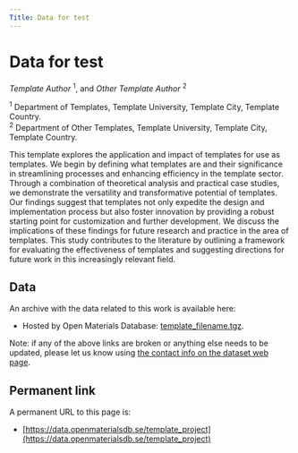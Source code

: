 ```yaml
---
Title: Data for test
---
```


# Data for test

*Template Author* <sup>1</sup>, and *Other Template Author* <sup>2</sup>

<sup>1</sup> Department of Templates, Template University, Template City, Template Country.<br/>
<sup>2</sup> Department of Other Templates, Template University, Template City, Template Country.

This template explores the application and impact of templates for use as templates. We begin by defining what templates are and their significance in streamlining processes and enhancing efficiency in the template sector. Through a combination of theoretical analysis and practical case studies, we demonstrate the versatility and transformative potential of templates. Our findings suggest that templates not only expedite the design and implementation process but also foster innovation by providing a robust starting point for customization and further development. We discuss the implications of these findings for future research and practice in the area of templates. This study contributes to the literature by outlining a framework for evaluating the effectiveness of templates and suggesting directions for future work in this increasingly relevant field.

## Data

An archive with the data related to this work is available here:

- Hosted by Open Materials Database: [template_filename.tgz](https://public.openmaterialsdb.se/template_project_name/template_filename.tgz).

Note: if any of the above links are broken or anything else needs to be updated, please let us know using [the contact info on the dataset web page](https://data.openmaterialsdb.se>).

## Permanent link

A permanent URL to this page is:

- [https://data.openmaterialsdb.se/template_project](https://data.openmaterialsdb.se/template_project)

